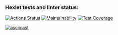 ### Hexlet tests and linter status:
[![Actions Status](https://github.com/rom-kavyrshin/java-project-71/actions/workflows/hexlet-check.yml/badge.svg)](https://github.com/rom-kavyrshin/java-project-71/actions)
[![Maintainability](https://api.codeclimate.com/v1/badges/6a1a97080b4b673bf204/maintainability)](https://codeclimate.com/github/rom-kavyrshin/java-project-71/maintainability)
[![Test Coverage](https://api.codeclimate.com/v1/badges/6a1a97080b4b673bf204/test_coverage)](https://codeclimate.com/github/rom-kavyrshin/java-project-71/test_coverage)

[![asciicast](https://asciinema.org/a/akgEgHtfWLdUBEl52QIyXekO3.svg)](https://asciinema.org/a/akgEgHtfWLdUBEl52QIyXekO3)